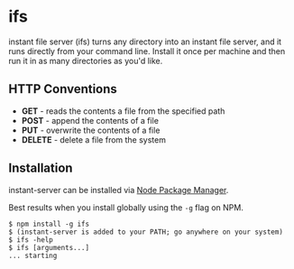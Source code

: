 ifs
=======

instant file server (ifs) turns any directory into an instant file server, and it runs directly from your command line. Install it once per machine and then run it in as many directories as you'd like.

## HTTP Conventions

* __GET__ - reads the contents a file from the specified path
* __POST__ - append the contents of a file
* __PUT__ - overwrite the contents of a file 
* __DELETE__ - delete a file from the system

## Installation
instant-server can be installed via [Node Package Manager][0].

Best results when you install globally using the `-g` flag on NPM.

````
$ npm install -g ifs
$ (instant-server is added to your PATH; go anywhere on your system)
$ ifs -help
$ ifs [arguments...]
... starting
````

 [0]: http://npmjs.org/